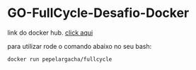 # GO-FullCycle-Desafio-Docker

link do docker hub. [click aqui](https://hub.docker.com/r/pepelargacha/fullcycle)

para utilizar rode o comando abaixo no seu bash:

`docker run pepelargacha/fullcycle`
